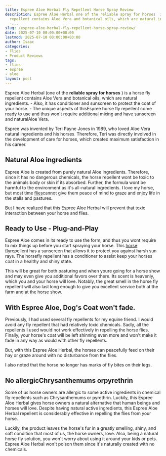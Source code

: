```yaml
---
title: Espree Aloe Herbal Fly Repellent Horse Spray Review
description: Espree Aloe Herbal one of the reliable spray for horses  is a horse fly
  repellent contains Aloe Vera and botanical oils, which are natural ingredients.
  -...
slug: /espree-aloe-herbal-fly-repellent-horse-spray-review/
date: 2025-07-10 00:00:00+00:00
lastmod: 2025-07-10 00:00:00+03:00
author: Isaac
categories:
- Flies
- Product Reviews
tags:
- flies
- espree
- aloe
layout: post
---
```

Espree Aloe Herbal (one of the **reliable spray for horses** ) is a horse fly repellent contains Aloe Vera and botanical oils, which are natural ingredients. - Also, it has conditioner and sunscreen to protect the coat of your horse. - The unique aspects of thisEspree horse fly repellent come ready to use and thus won't require additional mixing and have sunscreen and naturalAloe Vera.

Espree was invented by Teri Payne Jones in 1989, who loved Aloe Vera natural ingredients and his horses. Therefore, Teri was directly involved in the development of care for horses, which created maximum satisfaction in his career.

##  Natural Aloe ingredients

Espree Aloe is created from purely natural Aloe ingredients. Therefore, since it has no dangerous chemicals, the horse repellent wont be toxic to the animals body or skin if its absorbed. Further, the formula wont be harmful to the environment as it's all-natural ingredients. I love my horse, but most time [flies](https://pestpolicy.com/absorbine-ultrashield-ex-brand-residual-insecticide-review/)cannot give them peace of mind to graze and enjoy life in the stalls and pastures.

But I have realized that this Espree Aloe Herbal will prevent that toxic interaction between your horse and flies.

##  Ready to Use - Plug-and-Play

Espree Aloe comes in its ready to use the form, and thus you wont require to mix things up before you start spraying your horse. This [horse fly](https://pestpolicy.com/ecosmart-organic-horse-fly-knockdown-repellent-review/)repellent has a sunscreen that allows it to protect you against harsh sun rays. The horsefly repellent has a conditioner to assist keep your horses coat in a healthy and shiny state.

This will be great for both pasturing and when youre going for a horse show and may even give you additional favors over there. Its scent is heavenly, which you and your horse will love. Notably, the great smell in the horse fly repellent will also last long enough to give you excellent service both at the farm and at the horse show.

##  With Espree Aloe, Dog's Coat won't fade.

Previously, I had used several fly repellents for my equine friend. I would avoid any fly repellent that had relatively toxic chemicals. Sadly, all the repellents I used would not work effectively in repelling the horse flies. Finally, your horse's coat will be left shinning even more and won't make it fade in any way as would with other fly repellents.

But, with this Espree Aloe Herbal, the horses can peacefully feed on their hay or graze around with no disturbance from the flies.

I also noted that the horse no longer has marks of fly bites on their legs.

##  No allergicChrysanthemums orpyrethrin

Some of us horse owners are allergic to some active ingredients in chemical fly repellents such as Chrysanthemums or pyrethrin. Luckily, this Espree Aloe Herbal gives horse owners a natural alternative that human beings and horses will love. Despite having natural active ingredients, this Espree Aloe Herbal repellent is considerably effective in repelling the flies from your horse.

Luckily, the product leaves the horse's fur in a greatly smelling, shiny, and soft condition that most of us, the horse owners, love. Also, being a natural horse fly solution, you won't worry about using it around your kids or pets. Espree Aloe Herbal won't poison them since it's naturally created with no chemicals.
